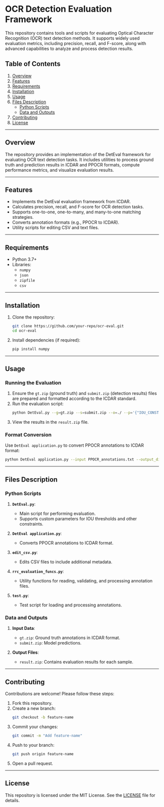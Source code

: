 
# OCR Detection Evaluation Framework

This repository contains tools and scripts for evaluating Optical Character Recognition (OCR) text detection methods. It supports widely used evaluation metrics, including precision, recall, and F-score, along with advanced capabilities to analyze and process detection results.

## Table of Contents

1. [Overview](#overview)
2. [Features](#features)
3. [Requirements](#requirements)
4. [Installation](#installation)
5. [Usage](#usage)
6. [Files Description](#files-description)
   - [Python Scripts](#python-scripts)
   - [Data and Outputs](#data-and-outputs)
7. [Contributing](#contributing)
8. [License](#license)

---

## Overview

The repository provides an implementation of the DetEval framework for evaluating OCR text detection tasks. It includes utilities to process ground truth and prediction results in ICDAR and PPOCR formats, compute performance metrics, and visualize evaluation results.

---

## Features

- Implements the DetEval evaluation framework from ICDAR.
- Calculates precision, recall, and F-score for OCR detection tasks.
- Supports one-to-one, one-to-many, and many-to-one matching strategies.
- Converts annotation formats (e.g., PPOCR to ICDAR).
- Utility scripts for editing CSV and text files.

---

## Requirements

- Python 3.7+
- Libraries:
  - `numpy`
  - `json`
  - `zipfile`
  - `csv`

---

## Installation

1. Clone the repository:
   ```bash
   git clone https://github.com/your-repo/ocr-eval.git
   cd ocr-eval
   ```
2. Install dependencies (if required):
   ```bash
   pip install numpy
   ```

---

## Usage

### Running the Evaluation

1. Ensure the `gt.zip` (ground truth) and `submit.zip` (detection results) files are prepared and formatted according to the ICDAR standard.
2. Run the evaluation script:
   ```bash
   python DetEval.py --g=gt.zip --s=submit.zip --o=./ --p='{"IOU_CONSTRAINT":0.8}'
   ```
3. View the results in the `result.zip` file.

### Format Conversion

Use `DetEval application.py` to convert PPOCR annotations to ICDAR format:
```bash
python DetEval application.py --input PPOCR_annotations.txt --output_dir icdar_format_dir
```

---

## Files Description

### Python Scripts

1. **`DetEval.py`**:
   - Main script for performing evaluation.
   - Supports custom parameters for IOU thresholds and other constraints.

2. **`DetEval application.py`**:
   - Converts PPOCR annotations to ICDAR format.

3. **`edit_csv.py`**:
   - Edits CSV files to include additional metadata.

4. **`rrc_evaluation_funcs.py`**:
   - Utility functions for reading, validating, and processing annotation files.

5. **`test.py`**:
   - Test script for loading and processing annotations.

### Data and Outputs

1. **Input Data**:
   - `gt.zip`: Ground truth annotations in ICDAR format.
   - `submit.zip`: Model predictions.

2. **Output Files**:
   - `result.zip`: Contains evaluation results for each sample.

---

## Contributing

Contributions are welcome! Please follow these steps:

1. Fork this repository.
2. Create a new branch:
   ```bash
   git checkout -b feature-name
   ```
3. Commit your changes:
   ```bash
   git commit -m "Add feature-name"
   ```
4. Push to your branch:
   ```bash
   git push origin feature-name
   ```
5. Open a pull request.

---

## License

This repository is licensed under the MIT License. See the [LICENSE](LICENSE) file for details.
